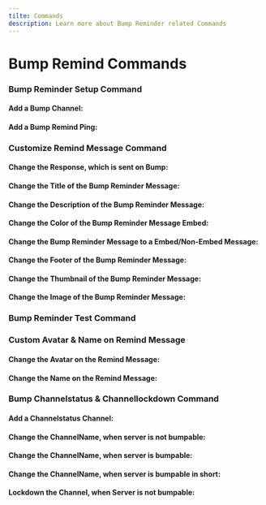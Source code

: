 ```yaml
---
tilte: Commands
description: Learn more about Bump Reminder related Commands
---
```

# Bump Remind Commands

### Bump Reminder Setup Command
#### Add a Bump Channel:
<command message = "%setup add <#channel>" slash = "/bremind setup channel [channel]" description="Add a Bump Channel, where the Bump Remind Message will be sent." permissions="MANAGE_SERVER"/>

#### Add a Bump Remind Ping:
<command message = "%setup ping <@role>" slash = "/bremind setup ping [role]" description="Add a Bump Remind Ping, which will pinged on the Bump Remind Message." permissions="MANAGE_SERVER"/>

### Customize Remind Message Command

#### Change the Response, which is sent on Bump:
<command message = "%custom response <message>" slash = "/bremind message response [message]" description="Sets the Message,which is sent on Bump" permissions="MANAGE_SERVER"/>

#### Change the Title of the Bump Reminder Message:
<command message = "%custom title <message>" slash = "/bremind message title [message]" description="Sets the Title of the Embed, which is sent on the Bump Reminder Message" permissions="MANAGE_SERVER"/>

#### Change the Description of the Bump Reminder Message:
<command message = "%custom desc <message>" slash = "/bremind message desc [message]" description="Sets the Description of the Embed, which is sent on the Bump Reminder Message" permissions="MANAGE_SERVER"/>

#### Change the Color of the Bump Reminder Message Embed:
<command message = "%custom color <hexcolor>" slash = "/bremind message color [hexcolor]" description="Sets the Color of the Embed, which is sent on the Bump Reminder Embed Message" permissions="MANAGE_SERVER"/>

#### Change the Bump Reminder Message to a Embed/Non-Embed Message:
<command message = "%custom embed yes/no" slash = "/bremind message embed [status]" description="Disables or Enables Embed Mode on the Bump Remind Message" permissions="MANAGE_SERVER"/>

#### Change the Footer of the Bump Reminder Message:
<command message = "%custom footer <message>" slash = "/bremind message footer [message]" description="Sets the Footer of the Embed, which is sent on the Bump Reminder Message" permissions="MANAGE_SERVER" premium='true'/>

#### Change the Thumbnail of the Bump Reminder Message:
<command message = "%custom thumb <image-link>" slash = "/bremind message thumbnail [image-link]" description="Sets the Thumbnail of the Embed, which is sent on the Bump Reminder Message" permissions="MANAGE_SERVER" premium='true'/>

#### Change the Image of the Bump Reminder Message:
<command message = "%custom image <image-link>" slash = "/bremind message image [image-link]" description="Sets the Image of the Embed, which is sent on the Bump Reminder Message" permissions="MANAGE_SERVER" premium='true'/>

### Bump Reminder Test Command
<command message = "%test" slash = "/bremind test" description="Simulate a Bump Reminder Message to check your current Setup" cooldown="10" permissions="MANAGE_SERVER"/>

### Custom Avatar & Name on Remind Message

#### Change the Avatar on the Remind Message:
<command message = "%custom avatar <imagelink>" slash = "/bremind message avatar [imagelink]" description="Changes the Avatar of the Bot to the new Image on the Remind Message" permissions="MANAGE_SERVER" premium='true'/>

#### Change the Name on the Remind Message:
<command message = "%custom name <name>" slash = "/bremind message name [name]" description="Changes the Name of the Bot to the new name on the Remind Message" permissions="MANAGE_SERVER" premium='true'/>

### Bump Channelstatus & Channellockdown Command

#### Add a Channelstatus Channel:
<command message = "%channelstatus channel <#channel>" slash = "/bremind channelstatus channel [channel]" description="Adds a Channel, where the Bump Status will be shown" permissions="MANAGE_SERVER"/>

#### Change the ChannelName, when server is not bumpable:
<command message = "%channelstatus notbumpable <channelname>" slash = "/bremind channelstatus notbumpable [channelname]" description="Sets the ChannelName, when the Server is not bumpable" permissions="MANAGE_SERVER"/>

#### Change the ChannelName, when server is bumpable:
<command message = "%channelstatus bumpable <channelname>" slash = "/bremind channelstatus bumpable [channelname]" description="Sets the ChannelName, when the Server is bumpable" permissions="MANAGE_SERVER"/>

#### Change the ChannelName, when server is bumpable in short:
<command message = "%channelstatus bumpableinshort <channelname>" slash = "/bremind channelstatus bumpableinshort [channelname]" description="Sets the ChannelName, when the Server is bumpableinshort" permissions="MANAGE_SERVER"/>

#### Lockdown the Channel, when Server is not bumpable:
<command message = "%channelstatus lock enable/disable" slash = "/bremind channelstatus lockdown [status]" description="Enables/Disables Channel Lockdown, when server is not Bumpable" permissions="MANAGE_SERVER"/>


